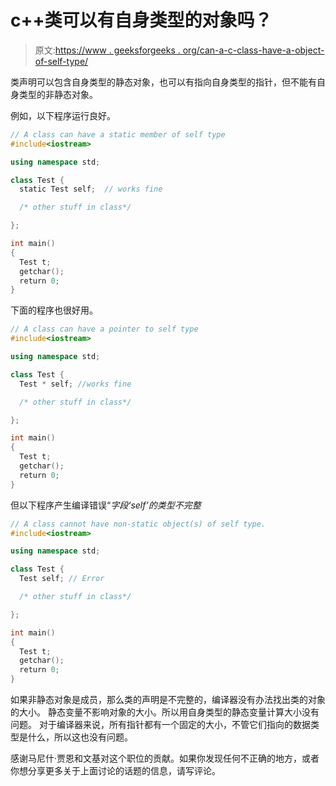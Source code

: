 # c++类可以有自身类型的对象吗？

> 原文:[https://www . geeksforgeeks . org/can-a-c-class-have-a-object-of-self-type/](https://www.geeksforgeeks.org/can-a-c-class-have-an-object-of-self-type/)

类声明可以包含自身类型的静态对象，也可以有指向自身类型的指针，但不能有自身类型的非静态对象。

例如，以下程序运行良好。

```cpp
// A class can have a static member of self type
#include<iostream>

using namespace std;

class Test {
  static Test self;  // works fine

  /* other stuff in class*/ 

};

int main()
{
  Test t;
  getchar();
  return 0;
}
```

下面的程序也很好用。

```cpp
// A class can have a pointer to self type
#include<iostream>

using namespace std;

class Test {
  Test * self; //works fine

  /* other stuff in class*/ 

};

int main()
{
  Test t;
  getchar();
  return 0;
}
```

但以下程序产生编译错误“*字段‘self’的类型不完整*

```cpp
// A class cannot have non-static object(s) of self type.
#include<iostream>

using namespace std;

class Test {
  Test self; // Error

  /* other stuff in class*/ 

};

int main()
{
  Test t;
  getchar();
  return 0;
}
```

如果非静态对象是成员，那么类的声明是不完整的，编译器没有办法找出类的对象的大小。
静态变量不影响对象的大小。所以用自身类型的静态变量计算大小没有问题。
对于编译器来说，所有指针都有一个固定的大小，不管它们指向的数据类型是什么，所以这也没有问题。

感谢马尼什·贾恩和文基对这个职位的贡献。如果你发现任何不正确的地方，或者你想分享更多关于上面讨论的话题的信息，请写评论。